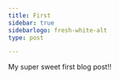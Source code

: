 ```yaml
---
title: First
sidebar: true
sidebarlogo: fresh-white-alt
type: post

---
```

My super sweet first blog post!!